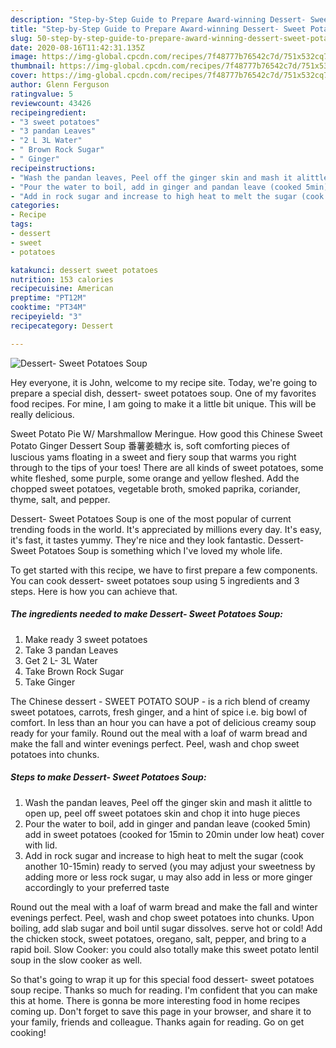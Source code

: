```yaml
---
description: "Step-by-Step Guide to Prepare Award-winning Dessert- Sweet Potatoes Soup"
title: "Step-by-Step Guide to Prepare Award-winning Dessert- Sweet Potatoes Soup"
slug: 50-step-by-step-guide-to-prepare-award-winning-dessert-sweet-potatoes-soup
date: 2020-08-16T11:42:31.135Z
image: https://img-global.cpcdn.com/recipes/7f48777b76542c7d/751x532cq70/dessert-sweet-potatoes-soup-recipe-main-photo.jpg
thumbnail: https://img-global.cpcdn.com/recipes/7f48777b76542c7d/751x532cq70/dessert-sweet-potatoes-soup-recipe-main-photo.jpg
cover: https://img-global.cpcdn.com/recipes/7f48777b76542c7d/751x532cq70/dessert-sweet-potatoes-soup-recipe-main-photo.jpg
author: Glenn Ferguson
ratingvalue: 5
reviewcount: 43426
recipeingredient:
- "3 sweet potatoes"
- "3 pandan Leaves"
- "2 L 3L Water"
- " Brown Rock Sugar"
- " Ginger"
recipeinstructions:
- "Wash the pandan leaves, Peel off the ginger skin and mash it alittle to open up, peel off sweet potatoes skin and chop it into huge pieces"
- "Pour the water to boil, add in ginger and pandan leave (cooked 5min) add in sweet potatoes (cooked for 15min to 20min under low heat) cover with lid."
- "Add in rock sugar and increase to high heat to melt the sugar (cook another 10-15min) ready to served (you may adjust your sweetness by adding more or less rock sugar, u may also add in less or more ginger accordingly to your preferred taste"
categories:
- Recipe
tags:
- dessert
- sweet
- potatoes

katakunci: dessert sweet potatoes 
nutrition: 153 calories
recipecuisine: American
preptime: "PT12M"
cooktime: "PT34M"
recipeyield: "3"
recipecategory: Dessert

---
```



![Dessert- Sweet Potatoes Soup](https://img-global.cpcdn.com/recipes/7f48777b76542c7d/751x532cq70/dessert-sweet-potatoes-soup-recipe-main-photo.jpg)

Hey everyone, it is John, welcome to my recipe site. Today, we're going to prepare a special dish, dessert- sweet potatoes soup. One of my favorites food recipes. For mine, I am going to make it a little bit unique. This will be really delicious.

Sweet Potato Pie W/ Marshmallow Meringue. How good this Chinese Sweet Potato Ginger Dessert Soup 番薯姜糖水 is, soft comforting pieces of luscious yams floating in a sweet and fiery soup that warms you right through to the tips of your toes! There are all kinds of sweet potatoes, some white fleshed, some purple, some orange and yellow fleshed. Add the chopped sweet potatoes, vegetable broth, smoked paprika, coriander, thyme, salt, and pepper.

Dessert- Sweet Potatoes Soup is one of the most popular of current trending foods in the world. It's appreciated by millions every day. It's easy, it's fast, it tastes yummy. They're nice and they look fantastic. Dessert- Sweet Potatoes Soup is something which I've loved my whole life.


To get started with this recipe, we have to first prepare a few components. You can cook dessert- sweet potatoes soup using 5 ingredients and 3 steps. Here is how you can achieve that.

<!--inarticleads1-->

##### The ingredients needed to make Dessert- Sweet Potatoes Soup:

1. Make ready 3 sweet potatoes
1. Take 3 pandan Leaves
1. Get 2 L- 3L Water
1. Take  Brown Rock Sugar
1. Take  Ginger


The Chinese dessert - SWEET POTATO SOUP - is a rich blend of creamy sweet potatoes, carrots, fresh ginger, and a hint of spice i.e. big bowl of comfort. In less than an hour you can have a pot of delicious creamy soup ready for your family. Round out the meal with a loaf of warm bread and make the fall and winter evenings perfect. Peel, wash and chop sweet potatoes into chunks. 

<!--inarticleads2-->

##### Steps to make Dessert- Sweet Potatoes Soup:

1. Wash the pandan leaves, Peel off the ginger skin and mash it alittle to open up, peel off sweet potatoes skin and chop it into huge pieces
1. Pour the water to boil, add in ginger and pandan leave (cooked 5min) add in sweet potatoes (cooked for 15min to 20min under low heat) cover with lid.
1. Add in rock sugar and increase to high heat to melt the sugar (cook another 10-15min) ready to served (you may adjust your sweetness by adding more or less rock sugar, u may also add in less or more ginger accordingly to your preferred taste


Round out the meal with a loaf of warm bread and make the fall and winter evenings perfect. Peel, wash and chop sweet potatoes into chunks. Upon boiling, add slab sugar and boil until sugar dissolves. serve hot or cold! Add the chicken stock, sweet potatoes, oregano, salt, pepper, and bring to a rapid boil. Slow Cooker: you could also totally make this sweet potato lentil soup in the slow cooker as well. 

So that's going to wrap it up for this special food dessert- sweet potatoes soup recipe. Thanks so much for reading. I'm confident that you can make this at home. There is gonna be more interesting food in home recipes coming up. Don't forget to save this page in your browser, and share it to your family, friends and colleague. Thanks again for reading. Go on get cooking!
